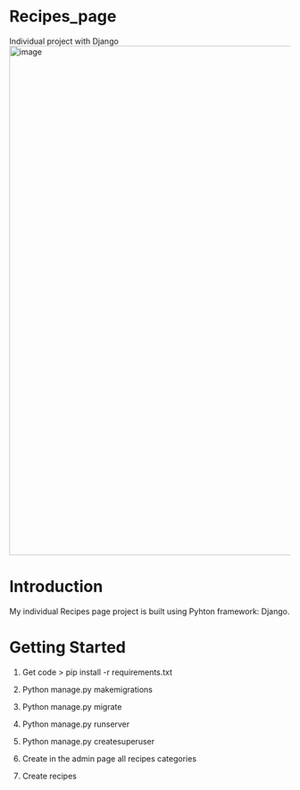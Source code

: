 # Recipes_page
Individual project with Django
<img width="913" alt="image" src="https://user-images.githubusercontent.com/99351981/200850159-30fc78ee-f131-49ca-8118-ca47c458719d.png">


# Introduction

My individual Recipes page project is built using Pyhton framework: Django. 



# Getting Started

1. Get code > pip install -r requirements.txt

2. Python manage.py makemigrations

3. Python manage.py migrate

4. Python manage.py runserver

5. Python manage.py createsuperuser

6. Create in the admin page all recipes categories

7. Create recipes
